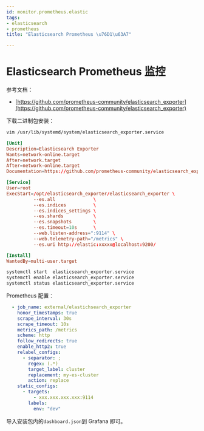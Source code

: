 ```yaml
---
id: monitor.prometheus.elastic
tags:
- elasticsearch
- prometheus
title: "Elasticsearch Prometheus \u76D1\u63A7"

---
```

# Elasticsearch Prometheus 监控
参考文档：

+ [https://github.com/prometheus-community/elasticsearch_exporter](https://github.com/prometheus-community/elasticsearch_exporter)

下载二进制包安装：

```bash
vim /usr/lib/systemd/system/elasticsearch_exporter.service
```

```toml
[Unit]
Description=Elasticsearch Exporter
Wants=network-online.target
After=network.target
After=network-online.target
Documentation=https://github.com/prometheus-community/elasticsearch_exporter/

[Service]
User=root
ExecStart=/opt/elasticsearch_exporter/elasticsearch_exporter \
          --es.all              \
          --es.indices          \
          --es.indices_settings \
          --es.shards           \
          --es.snapshots        \
          --es.timeout=10s      \
          --web.listen-address=":9114" \
          --web.telemetry-path="/metrics" \
          --es.uri http://elastic:xxxxx@localhost:9200/

[Install]
WantedBy=multi-user.target
```

```bash
systemctl start  elasticsearch_exporter.service
systemctl enable elasticsearch_exporter.service
systemctl status elasticsearch_exporter.service
```

Prometheus 配置：

```yaml
  - job_name: external/elastichsearch_exporter
    honor_timestamps: true
    scrape_interval: 30s
    scrape_timeout: 10s
    metrics_path: /metrics
    scheme: http
    follow_redirects: true
    enable_http2: true
    relabel_configs:
      - separator: ;
        regex: (.*)
        target_label: cluster
        replacement: my-es-cluster
        action: replace
    static_configs:
      - targets:
          - xxx.xxx.xxx.xxx:9114
        labels:
          env: "dev"
```

导入安装包内的`dashboard.json`到 Grafana 即可。


